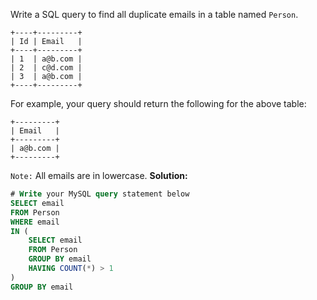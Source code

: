 Write a SQL query to find all duplicate emails in a table named `Person`.
```
+----+---------+
| Id | Email   |
+----+---------+
| 1  | a@b.com |
| 2  | c@d.com |
| 3  | a@b.com |
+----+---------+
```
For example, your query should return the following for the above table:
```
+---------+
| Email   |
+---------+
| a@b.com |
+---------+
```
```Note:``` All emails are in lowercase.
**Solution:**
```sql
# Write your MySQL query statement below
SELECT email
FROM Person
WHERE email
IN (
    SELECT email
    FROM Person
    GROUP BY email
    HAVING COUNT(*) > 1
)
GROUP BY email
```
